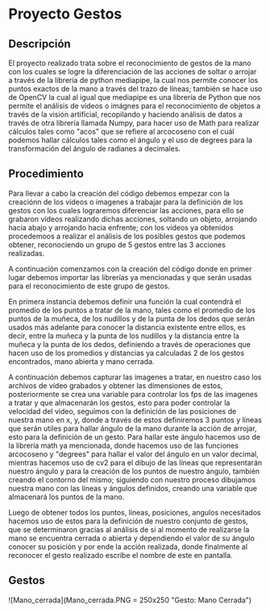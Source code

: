 # Proyecto Gestos
## Descripción
El proyecto realizado trata sobre el reconocimiento de gestos de la mano con los cuales se logre la diferenciación de las acciones de soltar o arrojar a través de la librería de python mediapipe, la cual nos permite conocer los puntos exactos de la mano a través del trazo de líneas; también se hace uso de OpenCV la cual al igual que mediapipe es una librería de Python que nos permite el análisis de vídeos o imágnes para el reconocimiento de objetos a través de la visión artificial, recopilando y haciendo análisis de datos a través de otra librería llamada Numpy, para hacer uso de Math para realizar cálculos tales como "acos" que se refiere al arcocoseno con el cuál podemos hallar cálculos tales como el ángulo y el uso de degrees para la  transformación del ángulo de radianes a decimales.

## Procedimiento
Para llevar a cabo la creación del código debemos empezar con la creaciónn de los vídeos o imagenes a trabajar para la definición de los gestos con los cuales lograremos diferenciar las acciones, para ello se grabaron vídeos realizando dichas acciones, soltando un objeto, arrojando hacia abajo y arrojando hacia enfrente; con los vídeos ya obtenidos procedemoos a realizar el análisis de los posibles gestos que podemos obtener, reconociendo un grupo de 5 gestos entre las 3 acciones realizadas.

A continuación comenzamos con la creación del código donde en primer lugar debemos importar las librerías ya mencionadas y que serán usadas para el reconocimiento de este grupo de gestos.

En primera instancia debemos definir una función la cual contendrá el promedio de los puntos a tratar de la mano, tales como el promedio de los puntos de la muñeca, de los nudillos y de la punta de los dedos que serán usados más adelante para conocer la distancia existente entre ellos, es decir, entre la muñeca y la punta de los nudillos y la distancia entre la muñeca y la punta de los dedos, definiendo a través de operaciones que hacen uso de los promedios y distancias ya calculadas 2 de los gestos encontrados, mano abierta y mano cerrada.

A continuación debemos capturar las imagenes a tratar, en nuestro caso los archivos de vídeo grabados y obtener las dimensiones de estos, posteriormente se crea una variable para controlar los fps de las imagenes a tratar y que almacenarán los gestos, esto para poder controlar la velocidad del video, seguimos con la definición de las posiciones de nuestra mano en x, y, donde a través de estos definiremos 3 puntos y líneas que serán utiles para hallar ángulo de la mano durante la acción de arrojar, esto para la definición de un gesto.
Para hallar este ángulo hacemos uso de la librería math ya mencionada, donde hacemos uso de las funciones arcocoseno y "degrees" para hallar el valor del ángulo en un valor decimal, mientras hacemos uso de cv2 para el dibujo de las líneas que representarán nuestro ángulo y para la creación de los puntos de nuestro ángulo, también creando el contorno del mismo; siguiendo con nuestro proceso dibujamos nuestra mano con las líneas y ángulos definidos, creando una variable que almacenará los puntos de la mano.

Luego de obtener todos los puntos, líneas, posiciones, angulos necesitados hacemos uso de estos para la definición de nuestro conjunto de gestos, que se determinaron gracias al análisis de si al momento de realizarse la mano se encuentra cerrada o abierta y dependiendo el valor de su ángulo conocer su posición y por ende la acción realizada, donde finalmente al reconocer el gesto realizado escribe el nombre de este en pantalla.

## Gestos
![Mano_cerrada](Mano_cerrada.PNG = 250x250 "Gesto: Mano Cerrada")
